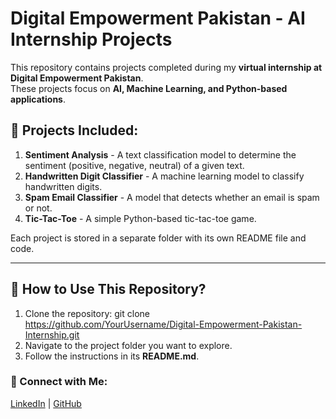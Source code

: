 # Digital Empowerment Pakistan - AI Internship Projects

This repository contains projects completed during my **virtual internship at Digital Empowerment Pakistan**.  
These projects focus on **AI, Machine Learning, and Python-based applications**.

## 📂 Projects Included:
1. **Sentiment Analysis** - A text classification model to determine the sentiment (positive, negative, neutral) of a given text.
2. **Handwritten Digit Classifier** - A machine learning model to classify handwritten digits.
3. **Spam Email Classifier** - A model that detects whether an email is spam or not.
4. **Tic-Tac-Toe** - A simple Python-based tic-tac-toe game.

Each project is stored in a separate folder with its own README file and code.

---

## 🚀 How to Use This Repository?
1. Clone the repository:
git clone https://github.com/YourUsername/Digital-Empowerment-Pakistan-Internship.git
2. Navigate to the project folder you want to explore.
3. Follow the instructions in its **README.md**.

### 🔗 Connect with Me:
[LinkedIn](https://www.linkedin.com/in/minhajasghar) | [GitHub](https://github.com/minhajasghar)
